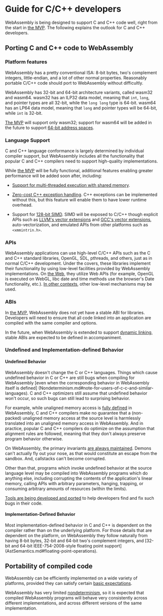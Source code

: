 # Guide for C/C++ developers

WebAssembly is being designed to support C and C++ code well, right from
the start in [the MVP](MVP.md). The following explains the outlook for
C and C++ developers.

## Porting C and C++ code to WebAssembly

### Platform features

WebAssembly has a pretty conventional ISA: 8-bit bytes, two's complement
integers, little-endian, and a lot of other normal properties. Reasonably
portable C/C++ code should port to WebAssembly without difficultly.

WebAssembly has 32-bit and 64-bit architecture variants, called wasm32 and
wasm64. wasm32 has an ILP32 data model, meaning that `int`, `long`, and
pointer types are all 32-bit, while the `long long` type is 64-bit. wasm64
has an LP64 data model, meaning that `long` and pointer types will be
64-bit, while `int` is 32-bit.

[The MVP](MVP.md) will support only wasm32; support for wasm64 will be
added in the future to support
[64-bit address spaces](FutureFeatures.md#linear-memory-bigger-than-4-gib).

### Language Support

C and C++ language conformance is largely determined by individual compiler
support, but WebAssembly includes all the functionality that popular C and C++
compilers need to support high-quality implementations.

While [the MVP](MVP.md) will be fully functional, additional features enabling
greater performance will be added soon after, including:

 * [Support for multi-threaded execution with shared memory](PostMVP.md#threads).

 * [Zero-cost C++ exception handling](PostMVP.md#zero-cost-exception-handling).
   C++ exceptions can be implemented without this, but this feature will
   enable them to have lower runtime overhead.

 * Support for [128-bit SIMD](PostMVP.md#fixed-width-simd). SIMD will be
   exposed to C/C++ though explicit APIs such as [LLVM's vector extensions]
   and [GCC's vector extensions], auto-vectorization, and emulated APIs from
   other platforms such as `<xmmintrin.h>`.

  [LLVM's vector extensions]: http://clang.llvm.org/docs/LanguageExtensions.html#vectors-and-extended-vectors
  [GCC's vector extensions]: https://gcc.gnu.org/onlinedocs/gcc/Vector-Extensions.html

### APIs

WebAssembly applications can use high-level C/C++ APIs such as the C
and C++ standard libraries, OpenGL, SDL, pthreads, and others, just as
in normal C/C++ development. Under the covers, these libraries
implement their functionality by using low-level facilities provided by
WebAssembly implementations. On [the Web](Web.md), they utilize
Web APIs (for example, OpenGL is executed on WebGL, libc date and
time methods use the browser's Date functionality, etc.).
[In other contexts](NonWeb.md), other low-level mechanisms may be used.

### ABIs

In [the MVP](MVP.md), WebAssembly does not yet have a stable ABI for
libraries. Developers will need to ensure that all code linked into an
application are compiled with the same compiler and options.

In the future, when WebAssembly is extended to support
[dynamic linking](DynamicLinking.md), stable ABIs are
expected to be defined in accompaniment.

### Undefined and Implementation-defined Behavior

#### Undefined Behavior

WebAssembly doesn't change the C or C++ languages. Things which cause
undefined behavior in C or C++ are still bugs when compiling for WebAssembly
[even when the corresponding behavior in WebAssembly itself is defined]
(Nondeterminism.md#note-for-users-of-c-c-and-similar-languages). C and C++
optimizers still assume that undefined behavior won't occur, so such bugs
can still lead to surprising behavior.

For example, while unaligned memory access is
[fully defined](AstSemantics.md#alignment) in WebAssembly, C and C++ compilers
make no guarantee that a (non-packed) unaligned memory access at the source
level is harmlessly translated into an unaligned memory access in WebAssembly.
And in practice, popular C and C++ compilers do optimize on the assumption that
alignment rules are followed, meaning that they don't always preserve program
behavior otherwise.

On WebAssembly, the primary invariants
[are always maintained](Nondeterminism.md). Demons can't actually fly out your
nose, as that would constitute an escape from the sandbox. And, callstacks can't
become corrupted.

Other than that, programs which invoke undefined behavior at the source language
level may be compiled into WebAssembly programs which do anything else,
including corrupting the contents of the application's linear memory, calling APIs with
arbitrary parameters, hanging, trapping, or consuming arbitrary amounts of
resources (within the limits).

[Tools are being developed and ported](Tooling.md) to help developers find
and fix such bugs in their code.

#### Implementation-Defined Behavior

Most implementation-defined behavior in C and C++ is dependent on the compiler
rather than on the underlying platform. For those details that are dependent
on the platform, on WebAssembly they follow naturally from having 8-bit bytes,
32-bit and 64-bit two's complement integers, and
[32-bit and 64-bit IEEE-754-2008-style floating point support]
(AstSemantics.md#floating-point-operations).

## Portability of compiled code

WebAssembly can be efficiently implemented on a wide variety of platforms,
provided they can satisfy certain
[basic expectations](Portability.md#assumptions-for-efficient-execution).

WebAssembly has very limited [nondeterminism](Nondeterminism.md), so it is
expected that compiled WebAssembly programs will behave very consistently
across different implementations, and across different versions of the same
implementation.
